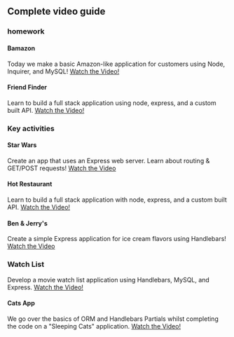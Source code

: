 ## Complete video guide

### homework

#### Bamazon

Today we make a basic Amazon-like application for customers using Node, Inquirer, and MySQL!
[Watch the Video!](https://www.youtube.com/watch?v=oouxVn14qyk)

#### Friend Finder

Learn to build a full stack application using node, express, and a custom built API.
[Watch the Video!](https://www.youtube.com/watch?v=1mS5w2KOdcQ)

### Key activities

#### Star Wars

Create an app that uses an Express web server. Learn about routing & GET/POST requests!
[Watch the Video](https://www.youtube.com/watch?v=ygk-kNstqK0)

#### Hot Restaurant

Learn to build a full stack application with node, express, and a custom built API.
[Watch the Video!](https://www.youtube.com/watch?v=G7RvQMW2DOg)

#### Ben & Jerry's

Create a simple Express application for ice cream flavors using Handlebars!
[Watch the Video](https://www.youtube.com/watch?v=cMAIbAJcvZo)

### Watch List

Develop a movie watch list application using Handlebars, MySQL, and Express.
[Watch the Video!](https://www.youtube.com/watch?v=qwUbsg95TbI)

#### Cats App

We go over the basics of ORM and Handlebars Partials whilst completing the code on a "Sleeping Cats" application.
[Watch the Video!](https://www.youtube.com/watch?v=ZooUVmp_t4s)
